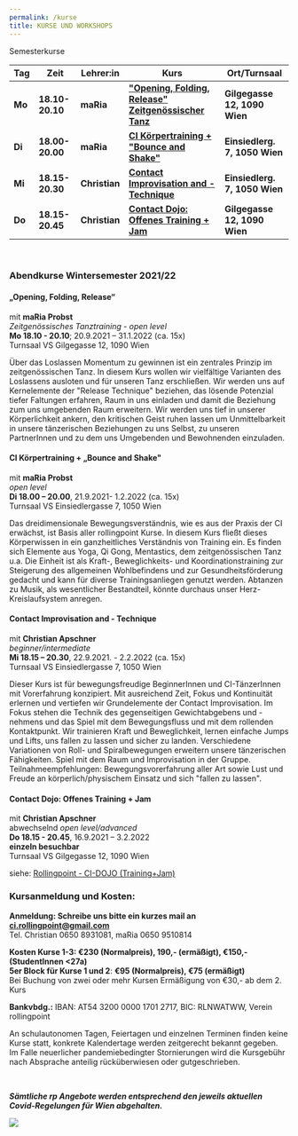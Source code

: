 ```yaml
---
permalink: /kurse
title: KURSE UND WORKSHOPS
---
```

Semesterkurse

| Tag    | Zeit            | Lehrer:in     | Kurs                                                         | Ort/Turnsaal                  |
| ------ | --------------- | ------------- | ------------------------------------------------------------ | ----------------------------- |
| **Mo** | **18.10-20.10** | **maRia**     | **["Opening, Folding, Release" Zeitgenössischer Tanz](#mo)** | **Gilgegasse 12, 1090 Wien**  |
| **Di** | **18.00-20.00** | **maRia**     | **[CI Körpertraining + "Bounce and Shake"](#di)**            | **Einsiedlerg. 7, 1050 Wien** |
| **Mi** | **18.15-20.30** | **Christian** | **[Contact Improvisation and -Technique](#mi)**              | **Einsiedlerg. 7, 1050 Wien** |
| **Do** | **18.15-20.45** | **Christian** | **[Contact Dojo: Offenes Training + Jam](#do)**              | **Gilgegasse 12, 1090 Wien**  |

&nbsp;

### Abendkurse Wintersemester 2021/22

<div class="named-anchor" id="mo"></div>

#### „Opening, Folding, Release“

mit **maRia Probst**\
*Zeitgenössisches Tanztraining* - *open level*\
**Mo 18.10 - 20.10**; 20.9.2021 – 31.1.2022 (ca. 15x)\
Turnsaal VS Gilgegasse 12, 1090 Wien


Über das Loslassen Momentum zu gewinnen ist ein zentrales Prinzip im zeitgenössischen Tanz. In diesem Kurs wollen wir vielfältige Varianten des Loslassens ausloten und für unseren Tanz erschließen. Wir werden uns auf Kernelemente der "Release Technique" beziehen, das lösende Potenzial tiefer Faltungen erfahren, Raum in uns einladen und damit die Beziehung zum uns umgebenden Raum erweitern. Wir werden uns tief in unserer Körperlichkeit ankern, den kritischen Geist ruhen lassen um Unmittelbarkeit in unsere tänzerischen Beziehungen zu uns Selbst, zu unseren PartnerInnen und zu dem uns Umgebenden und Bewohnenden einzuladen.

<div class="named-anchor" id="di"></div>

#### CI Körpertraining + „Bounce and Shake"
mit **maRia Probst**\
*open level*\
**Di 18.00 – 20.00**, 21.9.2021- 1.2.2022 (ca. 15x)\
Turnsaal VS Einsiedlergasse 7, 1050 Wien


Das dreidimensionale Bewegungsverständnis, wie es aus der Praxis der CI erwächst, ist Basis aller rollingpoint Kurse. In diesem Kurs fließt dieses Körperwissen in ein ganzheitliches Verständnis von Training ein. Es finden sich Elemente aus Yoga, Qi Gong, Mentastics, dem zeitgenössischen Tanz u.a. Die Einheit ist als Kraft-, Beweglichkeits- und Koordinationstraining zur Steigerung des allgemeinen Wohlbefindens und zur Gesundheitsförderung gedacht und kann für diverse Trainingsanliegen genutzt werden. Abtanzen zu Musik, als wesentlicher Bestandteil, könnte durchaus unser Herz-Kreislaufsystem anregen.

<div class="named-anchor" id="mi"></div>

#### Contact Improvisation and - Technique

mit **Christian Apschner**\
*beginner/intermediate*\
**Mi 18.15 – 20.30**, 22.9.2021. - 2.2.2022 (ca. 15x)\
Turnsaal VS Einsiedlergasse 7, 1050 Wien

Dieser Kurs ist für bewegungsfreudige BeginnerInnen und CI-TänzerInnen mit Vorerfahrung konzipiert. Mit ausreichend Zeit, Fokus und Kontinuität erlernen und vertiefen wir Grundelemente der Contact Improvisation. Im Fokus stehen die Technik des gegenseitigen Gewichtabgebens und -nehmens und das Spiel mit dem Bewegungsfluss und mit dem rollenden Kontaktpunkt. Wir trainieren Kraft und Beweglichkeit, lernen einfache Jumps und Lifts, uns fallen zu lassen und sicher zu landen. Verschiedene Variationen von Roll- und Spiralbewegungen erweitern unsere tänzerischen Fähigkeiten. Spiel mit dem Raum und Improvisation in der Gruppe.\
Teilnahmeempfehlungen: Bewegungsvorerfahrung aller Art sowie Lust und Freude an körperlich/physischem Einsatz und sich "fallen zu lassen".

<div class="named-anchor" id="do"></div>

#### Contact Dojo: Offenes Training + Jam

mit **Christian Apschner**\
abwechselnd *open level/advanced*\
**Do 18.15 - 20.45**, 16.9.2021 – 3.2.2022\
**einzeln besuchbar**\
Turnsaal VS Gilgegasse 12, 1090 Wien

siehe: [Rollingpoint - CI-DOJO (Training+Jam)](/dojo)

### Kursanmeldung und Kosten:

**Anmeldung: Schreibe uns bitte ein kurzes mail an ci.rollingpoint@gmail.com**\
Tel. Christian 0650 8931081, maRia 0650 9510814

**Kosten Kurse 1-3: €230 (Normalpreis), 190,- (ermäßigt), €150,- (StudentInnen <27a)**\
**5er Block für Kurse 1 und 2**: **€95 (Normalpreis), €75 (ermäßigt)**\
Bei Buchung von zwei oder mehr Kursen Ermäßigung von €30,- ab dem 2. Kurs

**Bankvbdg.:** IBAN: AT54 3200 0000 1701 2717, BIC: RLNWATWW, Verein rollingpoint

An schulautonomen Tagen, Feiertagen und einzelnen Terminen finden keine Kurse statt, konkrete Kalendertage werden zeitgerecht bekannt gegeben. Im Falle neuerlicher pandemiebedingter Stornierungen wird die Kursgebühr nach Absprache anteilig rücküberwiesen oder gutgeschrieben.

&nbsp;

***Sämtliche rp Angebote werden entsprechend den jeweils aktuellen Covid-Regelungen für Wien abgehalten.***

![](/assets/uploads/img_0197.jpg)